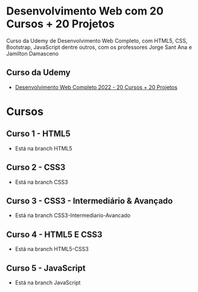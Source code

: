 # Desenvolvimento Web com 20 Cursos + 20 Projetos
Curso da Udemy de Desenvolvimento Web Completo, com HTML5, CSS, Bootstrap, JavaScript dentre outros, com os professores Jorge Sant Ana e Jamilton Damasceno


## Curso da Udemy
*  [Desenvolvimento Web Completo 2022 - 20 Cursos + 20 Projetos](https://www.udemy.com/course/web-completo/)

# Cursos

## Curso 1 - HTML5
* Está na branch HTML5

## Curso 2 - CSS3
* Está na branch CSS3

## Curso 3 - CSS3 - Intermediário & Avançado
* Está na branch CSS3-Intermediario-Avancado

## Curso 4 - HTML5 E CSS3
* Está na branch HTML5-CSS3

## Curso 5 - JavaScript
* Está na branch JavaScript